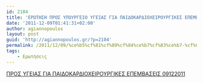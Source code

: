 ```yaml
---
id: 2104
title: 'ΕΡΩΤΗΣΗ ΠΡΟΣ ΥΠΟΥΡΓΕΙΟ ΥΓΕΙΑΣ ΓΙΑ ΠΑΙΔΟΚΑΡΔΙΟΧΕΙΡΟΥΡΓΙΚΕΣ ΕΠΕΜΒΑΣΕΙΣ 9-12-2011'
date: '2011-12-09T01:41:31+02:00'
author: agiannopoulos
layout: post
guid: 'http://agiannopoulos.gr/?p=2104'
permalink: /2011/12/09/%ce%b5%cf%81%cf%89%cf%84%ce%b7%cf%83%ce%b7-%cf%80%cf%81%ce%bf%cf%83-%cf%85%cf%80%ce%bf%cf%85%cf%81%ce%b3%ce%b5%ce%b9%ce%bf-%cf%85%ce%b3%ce%b5%ce%b9%ce%b1%cf%83-%ce%b3%ce%b9%ce%b1-%cf%80%ce%b1%ce%b9/
tags:
    - Ερωτήσεις
---
```


[ΠΡΟΣ ΥΓΕΙΑΣ ΓΙΑ ΠΑΙΔΟΚΑΡΔΙΟΧΕΙΡΟΥΡΓΙΚΕΣ ΕΠΕΜΒΑΣΕΙΣ 09122011](/wp-content/uploads/2012/04/cf80cf81cebfcf83-cf85ceb3ceb5ceb9ceb1cf83-ceb3ceb9ceb1-cf80ceb1ceb9ceb4cebfcebaceb1cf81ceb4ceb9cebfcf87ceb5ceb9cf81cebfcf85cf81ceb3.doc)